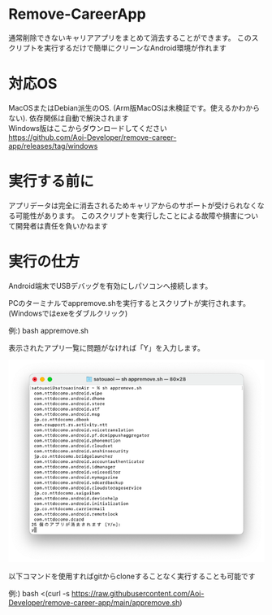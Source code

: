 # Remove-CareerApp

通常削除できないキャリアアプリをまとめて消去することができます。
このスクリプトを実行するだけで簡単にクリーンなAndroid環境が作れます

# 対応OS

MacOSまたはDebian派生のOS. 
(Arm版MacOSは未検証です。使えるかわからない). 
依存関係は自動で解決されます  
Windows版はここからダウンロードしてください  
https://github.com/Aoi-Developer/remove-career-app/releases/tag/windows

# 実行する前に

アプリデータは完全に消去されるためキャリアからのサポートが受けられなくなる可能性があります。
このスクリプトを実行したことによる故障や損害について開発者は責任を負いかねます

# 実行の仕方

Android端末でUSBデバッグを有効にしパソコンへ接続します。

PCのターミナルでappremove.shを実行するとスクリプトが実行されます。  
(Windowsではexeをダブルクリック)

例:) bash appremove.sh

表示されたアプリ一覧に問題がなければ「Y」を入力します。

![test](Docs/macremove.png)

以下コマンドを使用すればgitからcloneすることなく実行することも可能です

例:) bash <(curl -s https://raw.githubusercontent.com/Aoi-Developer/remove-career-app/main/appremove.sh)

